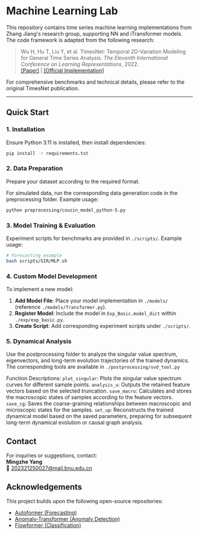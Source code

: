 # Machine Learning Lab 

This repository contains time series machine learning implementations from Zhang Jiang's research group, supporting NN and iTransformer models. The code framework is adapted from the following research:

> Wu H, Hu T, Liu Y, et al. TimesNet: Temporal 2D-Variation Modeling for General Time Series Analysis. *The Eleventh International Conference on Learning Representations*, 2022.  
> [[Paper]](https://arxiv.org/abs/2210.02186) | [[Official Implementation]](https://github.com/thuml/Time-Series-Library)

For comprehensive benchmarks and technical details, please refer to the original TimesNet publication.

---

## Quick Start

### 1. Installation
Ensure Python 3.11 is installed, then install dependencies:
```bash
pip install -r requirements.txt
```

### 2. Data Preparation
Prepare your dataset according to the required format.

For simulated data, run the corresponding data generation code in the preprocessing folder.  Example usage:

```bash
python preprocessing/couzin_model_python-5.py 
```

### 3. Model Training & Evaluation
Experiment scripts for benchmarks are provided in `./scripts/`. Example usage:
```bash
# Forecasting example
bash scripts/SIR/MLP.sh
```

### 4. Custom Model Development
To implement a new model:
1. **Add Model File**: Place your model implementation in `./models/` (reference `./models/Transformer.py`).
2. **Register Model**: Include the model in `Exp_Basic.model_dict` within `./exp/exp_basic.py`.
3. **Create Script**: Add corresponding experiment scripts under `./scripts/`.


### 5. Dynamical Analysis
Use the postprocessing folder to analyze the singular value spectrum, eigenvectors, and long-term evolution trajectories of the trained dynamics. The corresponding tools are available in `./postprocessing/svd_tool.py`

Function Descriptions:
`plot_singular`: Plots the singular value spectrum curves for different sample points.
`analysis_u`: Outputs the retained feature vectors based on the selected truncation.
`save_macro`: Calculates and stores the macroscopic states of samples according to the feature vectors.
`save_cg`: Saves the coarse-graining relationships between macroscopic and microscopic states for the samples.
`set_up`: Reconstructs the trained dynamical model based on the saved parameters, preparing for subsequent long-term dynamical evolution or causal graph analysis.

## Contact
For inquiries or suggestions, contact:  
**Mingzhe Yang**  
📧 202321250027@mail.bnu.edu.cn


## Acknowledgements
This project builds upon the following open-source repositories:
- [Autoformer (Forecasting)](https://github.com/thuml/Autoformer)
- [Anomaly-Transformer (Anomaly Detection)](https://github.com/thuml/Anomaly-Transformer)
- [Flowformer (Classification)](https://github.com/thuml/Flowformer)

